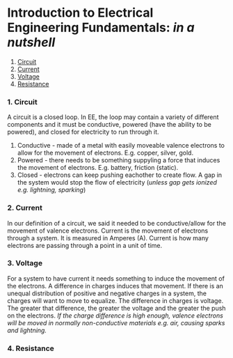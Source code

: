 # Introduction to Electrical Engineering Fundamentals: *in a nutshell*

1. [Circuit]()
2. [Current]()
3. [Voltage]()
4. [Resistance]()


### 1. Circuit

A circuit is a closed loop. In EE, the loop may contain a variety of different components and it must be conductive, powered (have the ability to be powered), and closed for electricity to run through it.
1. Conductive - made of a metal with easily moveable valence electrons to allow for the movement of electrons. E.g. copper, silver, gold.
2. Powered - there needs to be something suppyling a force that induces the movement of electrons. E.g. battery, friction (static).
3. Closed - electrons can keep pushing eachother to create flow. A gap in the system would stop the flow of electricity (*unless gap gets ionized e.g. lightning, sparking*)

### 2. Current

In our definition of a circuit, we said it needed to be conductive/allow for the movement of valence electrons. Current is the movement of electrons through a system. It is measured in Amperes (A). Current is how many electrons are passing through a point in a unit of time.

### 3. Voltage

For a system to have current it needs something to induce the movement of the electrons. A difference in charges induces that movement. If there is an unequal distribution of positive and negative charges in a system, the charges will want to move to equalize. The difference in charges is voltage. The greater that difference, the greater the voltage and the greater the push on the electrons. *If the charge difference is high enough, valence electrons will be moved in normally non-conductive materials e.g. air, causing sparks and lightning.*

### 4. Resistance

